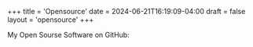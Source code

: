 +++
title = 'Opensource'
date = 2024-06-21T16:19:09-04:00
draft = false
layout = 'opensource'
+++

My Open Sourse Software on GitHub:
